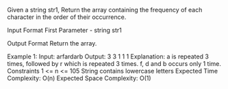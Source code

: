 Given a string str1, Return the array containing the frequency of each character in the order of their occurrence.

Input Format
First Parameter - string str1

Output Format
Return the array.

Example 1:
Input:
    arfardarb
Output:
    3 3 1 1 1
Explanation:
    a is repeated 3 times, followed by r which is repeated 3 times. f, d and b occurs only 1 time.    
Constraints
1 <= n <= 105
String contains lowercase letters
Expected Time Complexity: O(n)
Expected Space Complexity: O(1)